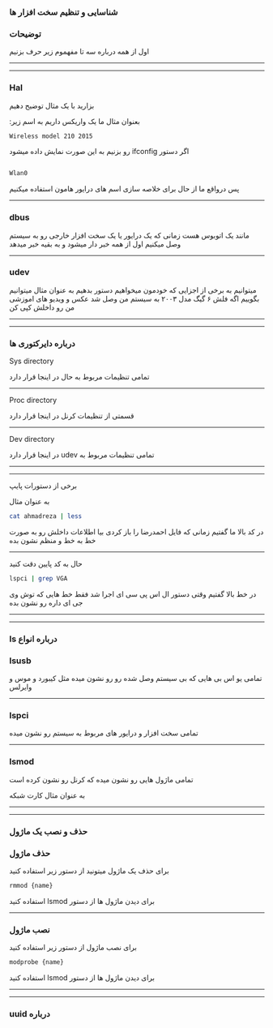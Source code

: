 ### شناسایی و تنظیم سخت افزار ها 


### توضیحات

اول از همه درباره سه تا مفهموم زیر حرف بزنیم 

________________
________________


### Hal



بزارید با یک مثال توضیح دهیم 

:بعنوان مثال ما یک واریکس داریم به اسم زیر


```bash
Wireless model 210 2015
```

 رو بزنیم به این صورت نمایش داده میشود ifconfig اگر دستور 

```bash 

Wlan0

```

پس درواقع ما از حال برای خلاصه سازی اسم های درایور هامون استفاده میکنیم


________________

### dbus


  مانند یک اتوبوس هست زمانی که یک درایور یا یک سخت افزار خارجی رو به سیستم وصل میکنیم اول از همه خبر دار میشود و به بقیه خبر میدهد





________________

### udev


میتوانیم به برخی از اجزایی که خودمون میخواهیم دستور بدهیم به عنوان مثال میتوانیم بگوییم اگه فلش  ۶ گیگ  مدل ۲۰۰۳ به سیستم من وصل شد عکس و ویدیو های اموزشی من رو داخلش کپی کن




________________
________________
 

### درباره دایرکتوری ها 

Sys directory 

تمامی تنظیمات مربوط به حال در اینجا قرار دارد 

________________

Proc directory 

قسمتی از تنظیمات کرنل در اینجا قرار دارد 

________________

Dev directory 

 در اینجا قرار دارد udev تمامی تنظیمات مربوط به 


________________
________________

برخی از دستورات پایپ 

به عنوان مثال 


```bash 
cat ahmadreza | less
```

در کد بالا ما گفتیم زمانی که فایل احمدرضا را باز کردی بیا اطلاعات داخلش رو به صورت خط به خط و منظم نشون بده
________________
حال به کد پایین دقت کنید 

```bash
lspci | grep VGA
```

در خط بالا گفتیم وقتی دستور ال اس پی سی ای اجرا شد فقط خط هایی که توش وی جی ای داره رو نشون بده

________________
________________

### ls درباره انواع



### lsusb

تمامی یو اس بی هایی که بی سیستم وصل شده رو رو نشون میده مثل کیبورد و موس  و وایرلس

________________

### lspci

تمامی سخت افزار و درایور های مربوط به سیستم رو نشون میده 

________________

### lsmod

تمامی ماژول هایی رو نشون میده که کرنل رو نشون کرده است 

 به عنوان مثال کارت شبکه 

________________
________________

### حذف و نصب یک ماژول 
  


### حذف ماژول

برای حذف یک ماژول میتونید از دستور زیر استفاده کنید 


```bash 
rmmod {name}
```

 استفاده کنید lsmod برای دیدن ماژول ها از دستور  

________________

### نصب ماژول 


برای نصب ماژول از دستور زیر استفاده کنید 


```bash 
modprobe {name}
```
 
استفاده کنید lsmod برای دیدن ماژول ها از دستور  

________________
________________

### uuid درباره 


